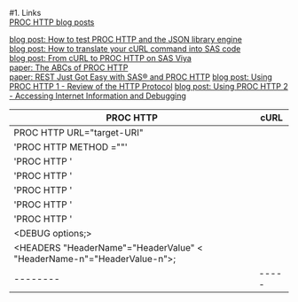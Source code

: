 #1. Links  
[PROC HTTP blog posts](https://blogs.sas.com/content/tag/proc-http/)  

[blog post: How to test PROC HTTP and the JSON library engine](https://blogs.sas.com/content/sasdummy/2018/01/23/check-json-and-http/)  
[blog post: How to translate your cURL command into SAS code](https://blogs.sas.com/content/sgf/2020/07/30/curl-to-proc-http/)  
[blog post: From cURL to PROC HTTP on SAS Viya](https://communities.sas.com/t5/SAS-Communities-Library/From-cURL-to-PROC-HTTP-on-SAS-Viya/ta-p/964762)  
[paper: The ABCs of PROC HTTP](https://www.sas.com/content/dam/SAS/support/en/sas-global-forum-proceedings/2019/3232-2019.pdf)  
[paper: REST Just Got Easy with SAS® and PROC HTTP](https://www.sas.com/content/dam/SAS/support/en/sas-global-forum-proceedings/2020/4426-2020.pdf)
[blog post: Using PROC HTTP 1 - Review of the HTTP Protocol](https://communities.sas.com/t5/SAS-Communities-Library/Using-PROC-HTTP-1-Review-of-the-HTTP-Protocol/ta-p/960340)
[blog post: Using PROC HTTP 2 - Accessing Internet Information and Debugging](https://communities.sas.com/t5/SAS-Communities-Library/Using-PROC-HTTP-2-Accessing-Internet-Information-and-Debugging/ta-p/964119)  



|PROC HTTP|cURL |
|-------- |-----|
|PROC HTTP URL="target-URI"|     |
|'PROC HTTP METHOD ="<http-method>"'|     |
|'PROC HTTP <authentication-type-options>'|     |
|'PROC HTTP <header-options>'|     |
|'PROC HTTP <web-server-authentication-options>'|     |
|'PROC HTTP <proxy-server-connection-options>'|     |
|'PROC HTTP <other-options>'|     |
|<DEBUG options;>|     |
|<HEADERS "HeaderName"="HeaderValue" < "HeaderName-n"="HeaderValue-n">;|     |
|-------- |-----|
